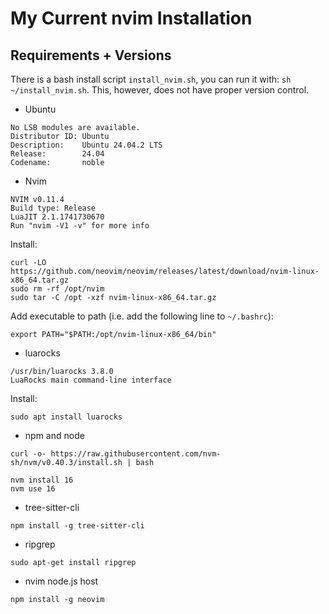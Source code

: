 # My Current nvim Installation

## Requirements + Versions
There is a bash install script ```install_nvim.sh```, you can run it with: ```sh ~/install_nvim.sh```. This, however, does not have proper version control.

- Ubuntu 
```
No LSB modules are available.
Distributor ID: Ubuntu
Description:    Ubuntu 24.04.2 LTS
Release:        24.04
Codename:       noble
```

- Nvim
```
NVIM v0.11.4
Build type: Release
LuaJIT 2.1.1741730670
Run "nvim -V1 -v" for more info
```

Install:
```
curl -LO https://github.com/neovim/neovim/releases/latest/download/nvim-linux-x86_64.tar.gz
sudo rm -rf /opt/nvim
sudo tar -C /opt -xzf nvim-linux-x86_64.tar.gz
```
Add executable to path (i.e. add the following line to ```~/.bashrc```):
```
export PATH="$PATH:/opt/nvim-linux-x86_64/bin"
```
- luarocks
``` 
/usr/bin/luarocks 3.8.0
LuaRocks main command-line interface
```

Install:
```
sudo apt install luarocks
```

- npm and node 

```
curl -o- https://raw.githubusercontent.com/nvm-sh/nvm/v0.40.3/install.sh | bash
```
```
nvm install 16
nvm use 16
```

- tree-sitter-cli
```
npm install -g tree-sitter-cli
```
- ripgrep
```
sudo apt-get install ripgrep
```
- nvim node.js host
```
npm install -g neovim
```

